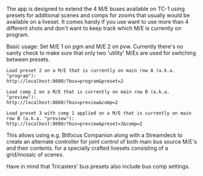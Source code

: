 The app is designed to extend the 4 M/E buses available on TC-1 using presets for additional scenes and comps for zooms that usually would be available on a liveset. It comes handy if you use want to use more than 4 different shots and don't want to keep track which M/E is currently on program.

Basic usage:
Set M/E 1 on pgm and M/E 2 on pvw. Currently there's no sanity check to make sure that only two 'utility' M/Es are used for switching between presets.
```
Load preset 2 on a M/E that is currently on main row A (a.k.a. "program"):
http://localhost:8080/?bus=program&preset=2

Load comp 2 on a M/E that is currently on main row B (a.k.a. "preview"):
http://localhost:8080/?bus=preview&comp=2

Load preset 3 with comp 1 applied on a M/E that is currently on main row B (a.k.a. "preview"):
http://localhost:8080/?bus=preview&preset=3&comp=2
```
This allows using e.g. Bitfocus Companion along with a Streamdeck to create an alternate controller for joint control of both main bus source M/E's and their contents. for a specially crafted livesets consisting of a grid/mosaic of scenes.

Have in mind that Tricasters' bus presets also include bus comp settings. 
